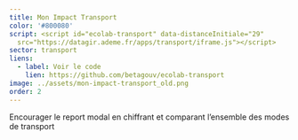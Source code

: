 ```yaml
---
title: Mon Impact Transport
color: '#800080'
script: <script id="ecolab-transport" data-distanceInitiale="29"
  src="https://datagir.ademe.fr/apps/transport/iframe.js"></script>
sector: transport
liens:
  - label: Voir le code
    lien: https://github.com/betagouv/ecolab-transport
image: ../assets/mon-impact-transport_old.png
order: 2
---
```


Encourager le report modal en chiffrant et comparant l’ensemble des modes de transport
